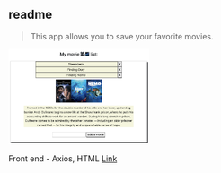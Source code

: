 ## readme

> This app allows you to save your favorite movies.

<img src='./v0.0.0.2.png' width='250'>

Front end - Axios, HTML
[Link](https://adnjoo.github.io/movie-app-frontend/)
